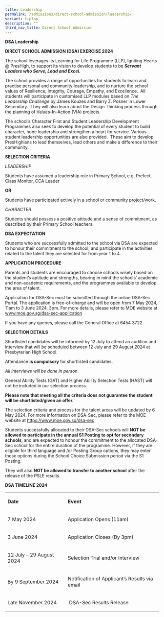 ```yaml
---
title: Leadership
permalink: /admissions/direct-school-admission/leadership/
variant: tiptap
description: ""
third_nav_title: Direct School Admission
---
```

<p><strong>DSA Leadership</strong>
</p>
<p><strong>DIRECT SCHOOL ADMISSION (DSA) EXERCISE 2024</strong>
</p>
<p>The school leverages its Learning for Life Programme (LLP), Igniting Hearts
@ PresHigh, to support its vision to develop students to be <strong><em>Servant Leaders who Serve, Lead and Excel.</em></strong>
</p>
<p>The school provides a range of opportunities for students to learn and
practise personal and community leadership, and to nurture the school values
of Resilience, Integrity, Courage, Empathy, and Excellence.&nbsp; All students
will participate in customised LLP modules based on <em>The Leadership Challenge</em> by
James Kouzes and Barry Z. Posner in Lower Secondary.&nbsp; They will also
learn about the Design Thinking process through the planning of Values-In-Action
(VIA) projects.</p>
<p>The school’s Character First and Student Leadership Development Programmes
also seek to develop the potential of every student to build character,
hone leadership and strengthen a heart for service.&nbsp;Various student
leadership opportunities are also provided.&nbsp; These aim to develop
PresHighians to lead themselves, lead others and make a difference to their
community.&nbsp; &nbsp;</p>
<p><strong>SELECTION CRITERIA</strong>
</p>
<p><em>LEADERSHIP</em>
</p>
<p>Students have assumed a leadership role in Primary School, e.g. Prefect,
Class Monitor, CCA Leader&nbsp;</p>
<p><strong>OR</strong>
</p>
<p>Students have participated actively in a school or community project/work.</p>
<p></p>
<p><em>CHARACTER</em>
</p>
<p>Students should possess a positive attitude and a sense of commitment,
as described by their Primary School teachers.</p>
<p></p>
<p><strong>DSA EXPECTATION</strong>
</p>
<p>Students who are successfully admitted to the school via DSA are expected
to honour their commitment to the school, and participate in the activities
related to the talent they are selected for from year 1 to 4.</p>
<p><strong>APPLICATION PROCEDURE</strong>
</p>
<p>Parents and students are encouraged to choose schools wisely based on
the student’s aptitude and strengths, bearing in mind the schools’ academic
and non-academic requirements, and the programmes available to develop
the area of talent.</p>
<p>Application for DSA-Sec must be submitted through the online DSA-Sec Portal.
The application is free-of-charge and will be open from 7 May 2024, 11am
to 3 June 2024, 3pm. For more details, please refer to MOE website at
<a href="https://www.moe.gov.sg/dsa-sec-application" rel="noopener noreferrer nofollow" target="_blank">www.moe.gov.sg/dsa-sec-application</a>
</p>
<p>If you have any queries, please call the General Office at 6454 3722.</p>
<p><strong>SELECTION DETAILS</strong>
</p>
<p>Shortlisted candidates will be informed by 12 July to attend an audition
and interview that will be scheduled between 12 July and 29 August 2024
at Presbyterian High School.</p>
<p>Attendance <strong>is compulsory</strong> for shortlisted candidates.</p>
<p><em>All interviews will be done in person.</em>
</p>
<p>General Ability Tests (GAT) and Higher Ability Selection Tests (HAST)
will not be included in our selection process.</p>
<p><strong>Please note that meeting all the criteria does not guarantee the student will be shortlisted/given an offer.</strong>
</p>
<p>The selection criteria and process for the talent areas will be updated
by 6 May 2024. For more information on DSA-Sec, please refer to the MOE
website at <a href="https://www.moe.gov.sg/dsa-sec" rel="noopener noreferrer nofollow" target="_blank">https://www.moe.gov.sg/dsa-sec</a>
</p>
<p>Students successfully allocated to their DSA-Sec schools will <strong>NOT be allowed to participate in the annual S1 Posting to opt for secondary schools</strong>,
and are expected to honour the commitment to the allocated DSA-Sec school
for the entire duration of the programme. However, if they are eligible
for third language and /or Posting Group options, they may enter these
options during the School Choice Submission period via the S1 Posting.</p>
<p>They will also <strong>NOT be allowed to transfer to another school</strong> after
the release of the PSLE results.</p>
<p><strong>DSA TIMELINE 2024</strong>
</p>
<table style="minWidth: 50px">
<colgroup>
<col>
<col>
</colgroup>
<tbody>
<tr>
<td rowspan="1" colspan="1">
<p><strong>Date</strong>
</p>
</td>
<td rowspan="1" colspan="1">
<p><strong>Event</strong>
</p>
</td>
</tr>
<tr>
<td rowspan="1" colspan="1">
<p>7 May 2024</p>
</td>
<td rowspan="1" colspan="1">
<p>Application Opens (11am)</p>
</td>
</tr>
<tr>
<td rowspan="1" colspan="1">
<p>3 June 2024</p>
</td>
<td rowspan="1" colspan="1">
<p>Application Closes (By 3pm)</p>
</td>
</tr>
<tr>
<td rowspan="1" colspan="1">
<p>12 July – 29 August 2024</p>
</td>
<td rowspan="1" colspan="1">
<p>Selection Trial and/or Interview</p>
</td>
</tr>
<tr>
<td rowspan="1" colspan="1">
<p>By 9 September 2024</p>
</td>
<td rowspan="1" colspan="1">
<p>Notification of Applicant’s Results via email</p>
</td>
</tr>
<tr>
<td rowspan="1" colspan="1">
<p>Late November 2024</p>
</td>
<td rowspan="1" colspan="1">
<p>&nbsp;DSA-Sec Results Release</p>
</td>
</tr>
</tbody>
</table>
<p></p>